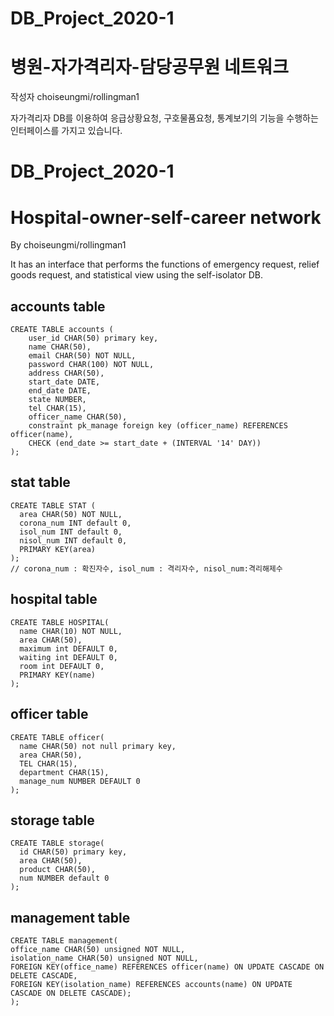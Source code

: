 # DB_Project_2020-1
# 병원-자가격리자-담당공무원 네트워크
작성자 choiseungmi/rollingman1

자가격리자 DB를 이용하여 응급상황요청, 구호물품요청, 통계보기의 기능을 수행하는 인터페이스를 가지고 있습니다.

# DB_Project_2020-1
# Hospital-owner-self-career network
By choiseungmi/rollingman1

It has an interface that performs the functions of emergency request, relief goods request, and statistical view using the self-isolator DB.

accounts table
---------------
```
CREATE TABLE accounts (
	user_id	CHAR(50) primary key,
	name CHAR(50),
	email CHAR(50) NOT NULL,
	password CHAR(100) NOT NULL,
	address CHAR(50),
	start_date DATE,
	end_date DATE,
	state NUMBER,
	tel CHAR(15),
	officer_name CHAR(50),
	constraint pk_manage foreign key (officer_name) REFERENCES officer(name),
	CHECK (end_date >= start_date + (INTERVAL '14' DAY))
);
```
stat table
---------------
```
CREATE TABLE STAT (
  area CHAR(50) NOT NULL,
  corona_num INT default 0,
  isol_num INT default 0,
  nisol_num INT default 0,
  PRIMARY KEY(area)
);
// corona_num : 확진자수, isol_num : 격리자수, nisol_num:격리해제수
```
hospital table
---------------
```
CREATE TABLE HOSPITAL(
  name CHAR(10) NOT NULL,
  area CHAR(50),
  maximum int DEFAULT 0,
  waiting int DEFAULT 0,
  room int DEFAULT 0,
  PRIMARY KEY(name)
);
```
officer table
---------------
```
CREATE TABLE officer(
  name CHAR(50) not null primary key,
  area CHAR(50),
  TEL CHAR(15),
  department CHAR(15),
  manage_num NUMBER DEFAULT 0
);
```
storage table
---------------
```
CREATE TABLE storage(
  id CHAR(50) primary key,
  area CHAR(50),
  product CHAR(50),
  num NUMBER default 0
);
```
management table
---------------
```
CREATE TABLE management(
office_name CHAR(50) unsigned NOT NULL,  
isolation_name CHAR(50) unsigned NOT NULL,  
FOREIGN KEY(office_name) REFERENCES officer(name) ON UPDATE CASCADE ON DELETE CASCADE,
FOREIGN KEY(isolation_name) REFERENCES accounts(name) ON UPDATE CASCADE ON DELETE CASCADE);
);
```
